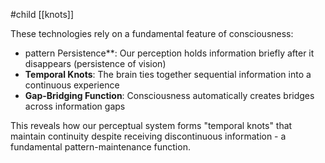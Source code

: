 #child [[knots]]

These technologies rely on a fundamental feature of consciousness:

- pattern Persistence**: Our perception holds information briefly after it disappears (persistence of vision)
- **Temporal Knots**: The brain ties together sequential information into a continuous experience
- **Gap-Bridging Function**: Consciousness automatically creates bridges across information gaps

This reveals how our perceptual system forms "temporal knots" that maintain continuity despite receiving discontinuous information - a fundamental pattern-maintenance function.